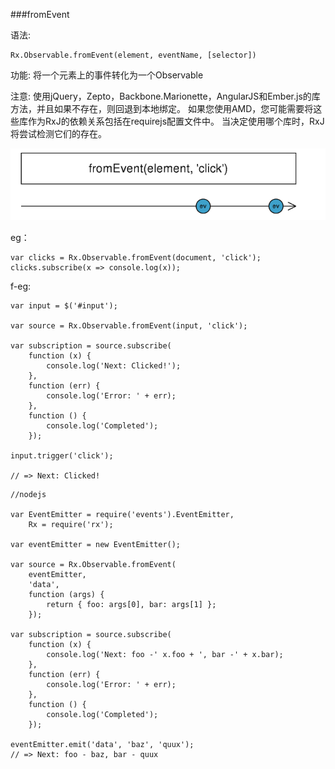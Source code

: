 ###fromEvent

语法:



```
Rx.Observable.fromEvent(element, eventName, [selector])
```

功能:
将一个元素上的事件转化为一个Observable


注意:
使用jQuery，Zepto，Backbone.Marionette，AngularJS和Ember.js的库方法，并且如果不存在，则回退到本地绑定。 如果您使用AMD，您可能需要将这些库作为RxJ的依赖关系包括在requirejs配置文件中。 当决定使用哪个库时，RxJ将尝试检测它们的存在。

![](/assets/fromEvent.png)


eg：
```
var clicks = Rx.Observable.fromEvent(document, 'click');
clicks.subscribe(x => console.log(x));
```

f-eg:


```
var input = $('#input');

var source = Rx.Observable.fromEvent(input, 'click');

var subscription = source.subscribe(
    function (x) {
        console.log('Next: Clicked!');
    },
    function (err) {
        console.log('Error: ' + err);   
    },
    function () {
        console.log('Completed');   
    });

input.trigger('click');

// => Next: Clicked!
```


```
//nodejs

var EventEmitter = require('events').EventEmitter,
    Rx = require('rx');

var eventEmitter = new EventEmitter();

var source = Rx.Observable.fromEvent(
    eventEmitter,
    'data', 
    function (args) {
        return { foo: args[0], bar: args[1] };
    });

var subscription = source.subscribe(
    function (x) {
        console.log('Next: foo -' x.foo + ', bar -' + x.bar);
    },
    function (err) {
        console.log('Error: ' + err);   
    },
    function () {
        console.log('Completed');   
    });

eventEmitter.emit('data', 'baz', 'quux');
// => Next: foo - baz, bar - quux
```




